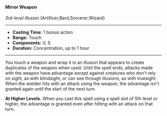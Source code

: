 #### Mirror Weapon
*3rd-level illusion* (Artificer,Bard,Sorcerer,Wizard)
___
- **Casting Time:** 1 bonus action
- **Range:** Touch
- **Components:** V, S
- **Duration:** Concentration, up to 1 hour
---
You touch a weapon and wrap it in an illusion that appears to create duplicates of the weapon when used. Until the spell ends, attacks made with the weapon have advantage except against creatures who don't rely on sight, as with blindsight, or can see through illusions, as with truesight. When the wielder hits with an attack using the weapon, the advantage isn't granted again until the start of the next turn.

**At Higher Levels.** When you cast this spell using a spell slot of 5th level or higher, the advantage is granted even after hitting with an attack on that turn.
